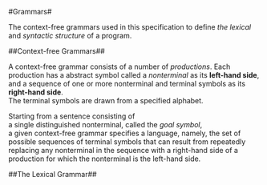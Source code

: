 #Grammars#

The context-free grammars used in this specification to define *the lexical* and *syntactic structure* of a program.

##Context-free Grammars##

A context-free grammar consists of a number of *productions*. Each production has a abstract symbol called a *nonterminal* as its **left-hand side**, and a sequence of one or more nonterminal and terminal symbols as its **right-hand side**.  
The terminal symbols are drawn from a specified alphabet.

Starting from a sentence consisting of  
a single distinguished nonterminal, called the *goal symbol*,  
a given context-free grammar specifies a language, namely, the set of possible sequences of terminal symbols that can result from repeatedly replacing any nonterminal in the sequence with a right-hand side of a production for which the nonterminal is the left-hand side. 

##The Lexical Grammar##

